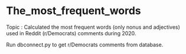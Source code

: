 # The_most_frequent_words
Topic : Calculated the most frequent  words (only nonus and adjectives) used in Reddit (r/Democrats) comments during 2020.

Run dbconnect.py to get r/Democrats comments  from database.
